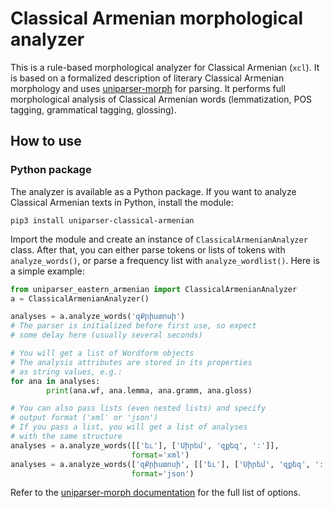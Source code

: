 # Classical Armenian morphological analyzer
This is a rule-based morphological analyzer for Classical Armenian (``xcl``). It is based on a formalized description of literary Classical Armenian morphology and uses [uniparser-morph](https://github.com/timarkh/uniparser-morph) for parsing. It performs full morphological analysis of Classical Armenian words (lemmatization, POS tagging, grammatical tagging, glossing).

## How to use
### Python package
The analyzer is available as a Python package. If you want to analyze Classical Armenian texts in Python, install the module:

```
pip3 install uniparser-classical-armenian
```

Import the module and create an instance of ``ClassicalArmenianAnalyzer`` class. After that, you can either parse tokens or lists of tokens with ``analyze_words()``, or parse a frequency list with ``analyze_wordlist()``. Here is a simple example:

```python
from uniparser_eastern_armenian import ClassicalArmenianAnalyzer
a = ClassicalArmenianAnalyzer()

analyses = a.analyze_words('զՔրիստոսի')
# The parser is initialized before first use, so expect
# some delay here (usually several seconds)

# You will get a list of Wordform objects
# The analysis attributes are stored in its properties
# as string values, e.g.:
for ana in analyses:
        print(ana.wf, ana.lemma, ana.gramm, ana.gloss)

# You can also pass lists (even nested lists) and specify
# output format ('xml' or 'json')
# If you pass a list, you will get a list of analyses
# with the same structure
analyses = a.analyze_words([['եւ'], ['Սիրեմ', 'զքեզ', ':']],
	                       format='xml')
analyses = a.analyze_words(['զՔրիստոսի', [['եւ'], ['Սիրեմ', 'զքեզ', ':']]],
	                       format='json')
```

Refer to the [uniparser-morph documentation](https://uniparser-morph.readthedocs.io/en/latest/) for the full list of options.
